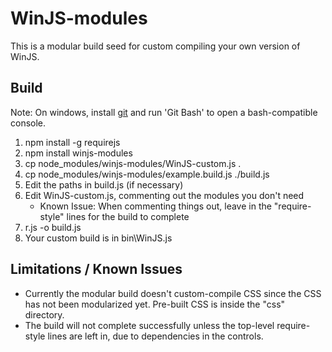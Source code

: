 # WinJS-modules

This is a modular build seed for custom compiling your own version of WinJS.


## Build

Note: On windows, install [git](http://www.git-scm.com/download/win) and run 'Git Bash' to open a bash-compatible console.

1. npm install -g requirejs
1. npm install winjs-modules
1. cp node_modules/winjs-modules/WinJS-custom.js .
1. cp node_modules/winjs-modules/example.build.js ./build.js
1. Edit the paths in build.js (if necessary)
1. Edit WinJS-custom.js, commenting out the modules you don't need
   * Known Issue: When commenting things out, leave in the "require-style" lines for the build to complete
1. r.js -o build.js
1. Your custom build is in bin\WinJS.js




## Limitations / Known Issues

*  Currently the modular build doesn't custom-compile CSS since the CSS has not been modularized yet. Pre-built CSS is inside the "css" directory.
*  The build will not complete successfully unless the top-level require-style lines are left in, due to dependencies in the controls.
